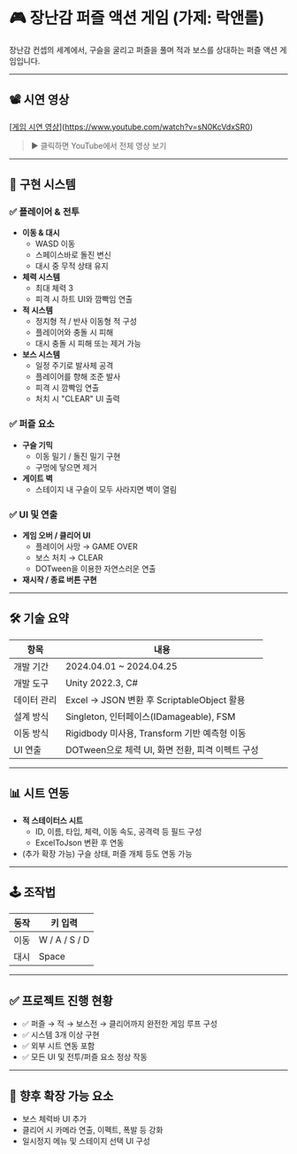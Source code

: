 # 🎮 장난감 퍼즐 액션 게임 (가제: 락앤롤)

장난감 컨셉의 세계에서, 구슬을 굴리고 퍼즐을 풀며 적과 보스를 상대하는 퍼즐 액션 게임입니다.

---

## 📽️ 시연 영상  
[[게임 시연 영상](https://img.youtube.com/vi/sN0KcVdxSR0/0.jpg)](https://www.youtube.com/watch?v=sN0KcVdxSR0)

> ▶ 클릭하면 YouTube에서 전체 영상 보기
---

## 🧩 구현 시스템

### ✅ 플레이어 & 전투
- **이동 & 대시**
  - WASD 이동
  - 스페이스바로 돌진 변신
  - 대시 중 무적 상태 유지
- **체력 시스템**
  - 최대 체력 3
  - 피격 시 하트 UI와 깜빡임 연출
- **적 시스템**
  - 정지형 적 / 반사 이동형 적 구성
  - 플레이어와 충돌 시 피해
  - 대시 충돌 시 피해 또는 제거 가능
- **보스 시스템**
  - 일정 주기로 발사체 공격
  - 플레이어를 향해 조준 발사
  - 피격 시 깜빡임 연출
  - 처치 시 "CLEAR" UI 출력

### ✅ 퍼즐 요소
- **구슬 기믹**
  - 이동 밀기 / 돌진 밀기 구현
  - 구멍에 닿으면 제거
- **게이트 벽**
  - 스테이지 내 구슬이 모두 사라지면 벽이 열림

### ✅ UI 및 연출
- **게임 오버 / 클리어 UI**
  - 플레이어 사망 → GAME OVER
  - 보스 처치 → CLEAR
  - DOTween을 이용한 자연스러운 연출
- **재시작 / 종료 버튼 구현**

---

## 🛠 기술 요약

| 항목 | 내용 |
|------|------|
| 개발 기간 | 2024.04.01 ~ 2024.04.25 |
| 개발 도구 | Unity 2022.3, C# |
| 데이터 관리 | Excel → JSON 변환 후 ScriptableObject 활용 |
| 설계 방식 | Singleton, 인터페이스(IDamageable), FSM |
| 이동 방식 | Rigidbody 미사용, Transform 기반 예측형 이동 |
| UI 연출 | DOTween으로 체력 UI, 화면 전환, 피격 이펙트 구성 |

---

## 📊 시트 연동

- **적 스테이터스 시트**
  - ID, 이름, 타입, 체력, 이동 속도, 공격력 등 필드 구성
  - ExcelToJson 변환 후 연동
- (추가 확장 가능) 구슬 상태, 퍼즐 개체 등도 연동 가능

---

## 🕹️ 조작법

| 동작 | 키 입력 |
|------|----------|
| 이동 | W / A / S / D |
| 대시 | Space |

---

## ✅ 프로젝트 진행 현황

- ✅ 퍼즐 → 적 → 보스전 → 클리어까지 완전한 게임 루프 구성
- ✅ 시스템 3개 이상 구현
- ✅ 외부 시트 연동 포함
- ✅ 모든 UI 및 전투/퍼즐 요소 정상 작동

---

## 🔧 향후 확장 가능 요소

- 보스 체력바 UI 추가
- 클리어 시 카메라 연출, 이펙트, 폭발 등 강화
- 일시정지 메뉴 및 스테이지 선택 UI 구성
